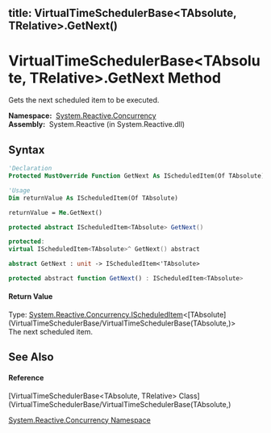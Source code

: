 title: VirtualTimeSchedulerBase<TAbsolute, TRelative>.GetNext()
---
# VirtualTimeSchedulerBase\<TAbsolute, TRelative\>.GetNext Method

Gets the next scheduled item to be executed.

**Namespace:**  [System.Reactive.Concurrency](System.Reactive.Concurrency/System.Reactive.Concurrency)  
**Assembly:**  System.Reactive (in System.Reactive.dll)

## Syntax

```vb
'Declaration
Protected MustOverride Function GetNext As IScheduledItem(Of TAbsolute)
```

```vb
'Usage
Dim returnValue As IScheduledItem(Of TAbsolute)

returnValue = Me.GetNext()
```

```csharp
protected abstract IScheduledItem<TAbsolute> GetNext()
```

```c++
protected:
virtual IScheduledItem<TAbsolute>^ GetNext() abstract
```

```fsharp
abstract GetNext : unit -> IScheduledItem<'TAbsolute> 
```

```javascript
protected abstract function GetNext() : IScheduledItem<TAbsolute>
```

#### Return Value

Type: [System.Reactive.Concurrency.IScheduledItem](IScheduledItem/IScheduledItem(TAbsolute))\<[TAbsolute](VirtualTimeSchedulerBase/VirtualTimeSchedulerBase(TAbsolute,)\>  
The next scheduled item.

## See Also

#### Reference

[VirtualTimeSchedulerBase\<TAbsolute, TRelative\> Class](VirtualTimeSchedulerBase/VirtualTimeSchedulerBase(TAbsolute,)

[System.Reactive.Concurrency Namespace](System.Reactive.Concurrency/System.Reactive.Concurrency)





